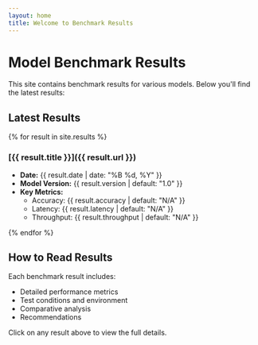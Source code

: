 ```yaml
---
layout: home
title: Welcome to Benchmark Results
---
```


# Model Benchmark Results

This site contains benchmark results for various models. Below you'll find the latest results:

## Latest Results

{% for result in site.results %}
### [{{ result.title }}]({{ result.url }})
- **Date:** {{ result.date | date: "%B %d, %Y" }}
- **Model Version:** {{ result.version | default: "1.0" }}
- **Key Metrics:**
  - Accuracy: {{ result.accuracy | default: "N/A" }}
  - Latency: {{ result.latency | default: "N/A" }}
  - Throughput: {{ result.throughput | default: "N/A" }}

{% endfor %}

## How to Read Results

Each benchmark result includes:
- Detailed performance metrics
- Test conditions and environment
- Comparative analysis
- Recommendations

Click on any result above to view the full details. 